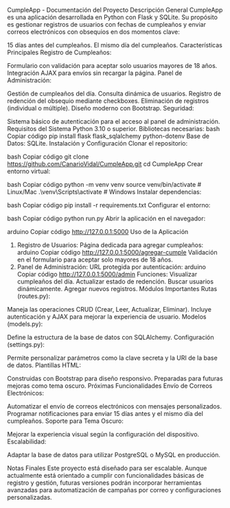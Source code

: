 CumpleApp - Documentación del Proyecto
Descripción General
CumpleApp es una aplicación desarrollada en Python con Flask y SQLite. Su propósito es gestionar registros de usuarios con fechas de cumpleaños y enviar correos electrónicos con obsequios en dos momentos clave:

15 días antes del cumpleaños.
El mismo día del cumpleaños.
Características Principales
Registro de Cumpleaños:

Formulario con validación para aceptar solo usuarios mayores de 18 años.
Integración AJAX para envíos sin recargar la página.
Panel de Administración:

Gestión de cumpleaños del día.
Consulta dinámica de usuarios.
Registro de redención del obsequio mediante checkboxes.
Eliminación de registros (individual o múltiple).
Diseño moderno con Bootstrap.
Seguridad:

Sistema básico de autenticación para el acceso al panel de administración.
Requisitos del Sistema
Python 3.10 o superior.
Bibliotecas necesarias:
bash
Copiar código
pip install flask flask_sqlalchemy python-dotenv
Base de Datos: SQLite.
Instalación y Configuración
Clonar el repositorio:

bash
Copiar código
git clone https://github.com/CanarioVidal/CumpleApp.git
cd CumpleApp
Crear entorno virtual:

bash
Copiar código
python -m venv venv
source venv/bin/activate  # Linux/Mac
.\\venv\\Scripts\\activate  # Windows
Instalar dependencias:

bash
Copiar código
pip install -r requirements.txt
Configurar el entorno:

bash
Copiar código
python run.py
Abrir la aplicación en el navegador:

arduino
Copiar código
http://127.0.0.1:5000
Uso de la Aplicación
1. Registro de Usuarios:
Página dedicada para agregar cumpleaños:
arduino
Copiar código
http://127.0.0.1:5000/agregar-cumple
Validación en el formulario para aceptar solo mayores de 18 años.
2. Panel de Administración:
URL protegida por autenticación:
arduino
Copiar código
http://127.0.0.1:5000/admin
Funciones:
Visualizar cumpleaños del día.
Actualizar estado de redención.
Buscar usuarios dinámicamente.
Agregar nuevos registros.
Módulos Importantes
Rutas (routes.py):

Maneja las operaciones CRUD (Crear, Leer, Actualizar, Eliminar).
Incluye autenticación y AJAX para mejorar la experiencia de usuario.
Modelos (models.py):

Define la estructura de la base de datos con SQLAlchemy.
Configuración (settings.py):

Permite personalizar parámetros como la clave secreta y la URI de la base de datos.
Plantillas HTML:

Construidas con Bootstrap para diseño responsivo.
Preparadas para futuras mejoras como tema oscuro.
Próximas Funcionalidades
Envío de Correos Electrónicos:

Automatizar el envío de correos electrónicos con mensajes personalizados.
Programar notificaciones para enviar 15 días antes y el mismo día del cumpleaños.
Soporte para Tema Oscuro:

Mejorar la experiencia visual según la configuración del dispositivo.
Escalabilidad:

Adaptar la base de datos para utilizar PostgreSQL o MySQL en producción.

Notas Finales
Este proyecto está diseñado para ser escalable. Aunque actualmente está orientado a cumplir con funcionalidades básicas de registro y gestión, futuras versiones podrán incorporar herramientas avanzadas para automatización de campañas por correo y configuraciones personalizadas.

